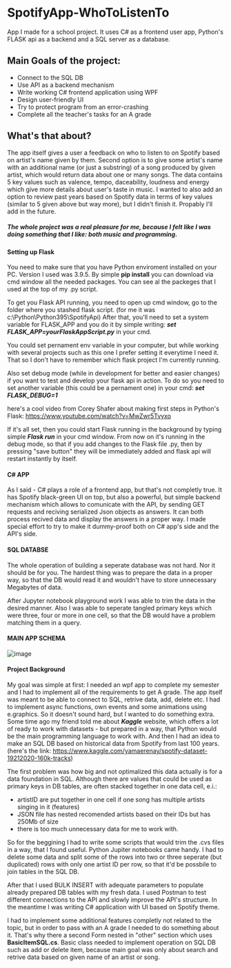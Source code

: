 # SpotifyApp-WhoToListenTo
App I made for a school project. It uses C# as a frontend user app, Python's FLASK api as a backend and a SQL server as a database.

## Main Goals of the project:
- Connect to the SQL DB
- Use API as a backend mechanism
- Write working C# frontend application using WPF
- Design user-friendly UI
- Try to protect program from an error-crashing
- Complete all the teacher's tasks for an A grade

## What's that about?
The app itself gives a user a feedback on who to listen to on Spotify based on artist's name  given by them.
Second option is to give some artist's name with an additional name (or just a substring) of a song produced by given artist, which
would return data about one or many songs. The data contains 5 key values such as valence, tempo, daceability, loudness and energy
which give more details about user's taste in music.
I wanted to also add an option to review past years based on Spotify data in terms of key values (similar to 5 given above but way more), but
I didn't finish it. Propably I'll add in the future.

##### The whole project was a real pleasure for me, because I felt like I was doing something that I like: both music and programming.



#### Setting up Flask
You need to make sure that you have Python enviroment installed on your PC. Version I used was 3.9.5. 
By simple **pip install** you can download via cmd window all the needed packages. You can see al the 
packeges that I used at the top of my .py script.

To get you Flask API running, you need to open up cmd window, go to the folder where you stashed flask script.
(for me it was c:\Python\Python395\SpotifyApi)
After that, you'll need to set a system variable for FLASK_APP and you do it by simple writing:
***set FLASK_APP=yourFlaskAppScript.py***            in your cmd.

You could set pernament env variable in your computer, but while working with several projects such as this one
I prefer setting it everytime I need it. That so I don't have to remember which flask project I'm currently running.

Also set debug mode (while in development for better and easier changes) if you want to test and develop your flask api in action.
To do so you need to set another variable (this could be a pernament one) in your cmd:
***set FLASK_DEBUG=1***

here's a cool video from Corey Shafer about making first steps in Python's Flask:
https://www.youtube.com/watch?v=MwZwr5Tvyxo

If it's all set, then you could start Flask running in the background by typing simple ***Flask run*** in your cmd window.
From now on it's running in the debug mode, so that if you add changes to the Flask file .py, then by pressing "save button"
they will be immediately added and flask api will restart instantly by itself.

#### C# APP
As I said - C# plays a role of a frontend app, but that's not completly true. It has Spotify black-green UI on top, but also
a powerful, but simple backend mechanism which allows to comunicate with the API, by sending GET requests and reciving 
serialized Json objects as answers. It can both process recived data and display the answers in a proper way.
I made special effort to try to make it dummy-proof both on C# app's side and the API's side. 

#### SQL DATABSE
The whole operation of building a seperate database was not hard. Nor it should be for you. The hardest thing was to prepare 
the data in a proper way, so that the DB would read it and wouldn't have to store unnecessary Megabytes of data.

After Jupyter notebook playground work I was able to trim the data in the desired manner. Also I was able to seperate 
tangled primary keys which were three, four or more in one cell, so that the DB would have a problem matching them
in a query.

#### MAIN APP SCHEMA

![image](https://user-images.githubusercontent.com/77805222/119971731-a26b7500-bfb1-11eb-9438-36481b1e9792.png)


#### Project Background
My goal was simple at first: I needed an wpf app to complete my semester and I had to implement all of the requirements to get A grade.
The app itself was meant to be able to connect to SQL, retrive data, add, delete etc. I had to implement async functions, own events and some
animations using e.graphics. So it doesn't sound hard, but I wanted to do something extra.
Some time ago my friend told me about ***Kaggle*** website, which offers a lot of ready to work with datasets - but prepared in a way,
that Python would be the main programming language to work with.
And then I had an idea to make an SQL DB based on historical data from Spotify from last 100 years.
(here's the link: https://www.kaggle.com/yamaerenay/spotify-dataset-19212020-160k-tracks)

The first problem was how big and not optimalized this data actually is for a data foundation in SQL.
Although there are values that could be used as primary keys in DB tables, are often stacked together in one data cell, e.i.:
- artistID are put together in one cell if one song has multiple artists singing in it (features)
- JSON file has nested recomended artists based on their IDs but has 250Mb of size
- there is too much unnecessary data for me to work with.

So for the beggining I had to write some scripts that would trim the .cvs files in a way, that I found useful.
Python Jupiter notebooks came handy. I had to delete some data and split some of the rows into two or three seperate (but duplicated) rows
with only one artist ID per row, so that it'd be possbile to join tables in the SQL DB.

After that I used BULK INSERT with adequate parameters to populate already prepared DB tables with my fresh data.
I used Postman to test different connections to the API and slowly improve the API's structure.
In the meantime I was writing C# application with UI based on Spotify theme. 

I had to implement some additional features completly not related to the topic, but in order to pass with an A grade I needed to do something
about it. That's why there a second Form nested in "other" section which uses **BasicItemSQL.cs**. Basic class needed to implement operation
on SQL DB such as add or delete item, because main goal was only about search and retrive data based on given name of an artist or song.

